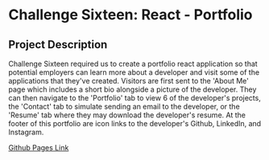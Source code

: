 # Challenge Sixteen: React - Portfolio

## Project Description

Challenge Sixteen required us to create a portfolio react application so that potential employers can learn more about a developer and visit some of the applications that they've created. Visitors are first sent to the 'About Me' page which includes a short bio alongside a picture of the developer. They can then navigate to the 'Portfolio' tab to view 6 of the developer's projects, the 'Contact' tab to simulate sending an email to the developer, or the 'Resume' tab where they may download the developer's resume. At the footer of this portfolio are icon links to the developer's Github, LinkedIn, and Instagram. 

[Github Pages Link](https://jffsun.github.io/chall-sixteen-portfolio-react)